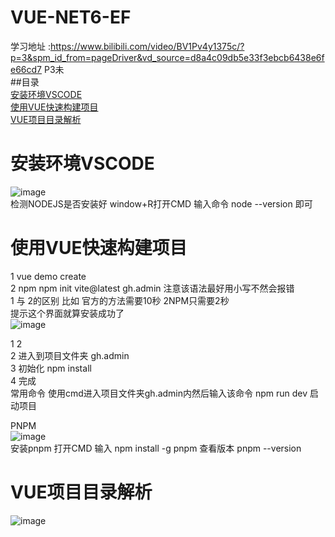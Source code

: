 # VUE-NET6-EF  
学习地址 :https://www.bilibili.com/video/BV1Pv4y1375c/?p=3&spm_id_from=pageDriver&vd_source=d8a4c09db5e33f3ebcb6438e6fe66cd7  P3未  
##目录  
[安装环境VSCODE](#安装环境VSCODE)  
[使用VUE快速构建项目](#使用VUE快速构建项目)  
[VUE项目目录解析](#VUE项目目录解析)
# 安装环境VSCODE  
![image](https://user-images.githubusercontent.com/46043439/206680917-80774d0a-67f4-4263-b387-406380b5631c.png)  
 检测NODEJS是否安装好 window+R打开CMD 输入命令 node --version 即可
# 使用VUE快速构建项目
1 vue demo create   
2 npm npm init vite@latest gh.admin  注意该语法最好用小写不然会报错  
1 与 2的区别 比如 官方的方法需要10秒 2NPM只需要2秒   
提示这个界面就算安装成功了  
![image](https://user-images.githubusercontent.com/46043439/206691909-71178ea5-f751-41e5-ba85-dd25bdb1e3c7.png)  

1 2   
2 进入到项目文件夹 gh.admin  
3 初始化 npm install  
4 完成  
常用命令 使用cmd进入项目文件夹gh.admin内然后输入该命令   npm run dev 启动项目

PNPM  
![image](https://user-images.githubusercontent.com/46043439/206694840-6c022c0b-d0de-4fee-a950-ed7e212d40e3.png)  
安装pnpm 打开CMD 输入 npm install -g pnpm  查看版本  pnpm --version
# VUE项目目录解析
![image](https://user-images.githubusercontent.com/46043439/206694135-3e320e4c-e7df-460a-bf23-a4dbfacaa7cc.png)
